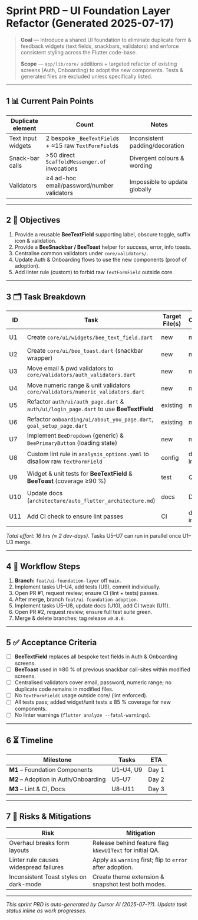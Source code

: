 # Sprint PRD – UI Foundation Layer Refactor (Generated 2025-07-17)

> **Goal** — Introduce a shared UI foundation to eliminate duplicate form &
> feedback widgets (text fields, snackbars, validators) and enforce consistent
> styling across the Flutter code-base.
>
> **Scope** — `app/lib/core/` additions + targeted refactor of existing screens
> (Auth, Onboarding) to adopt the new components. Tests & generated files are
> excluded unless specifically listed.

---

## 1 📊 Current Pain Points

| Duplicate element  | Count                                                 | Notes                           |
| ------------------ | ----------------------------------------------------- | ------------------------------- |
| Text input widgets | 2 bespoke `_BeeTextField`s + ≈15 raw `TextFormField`s | Inconsistent padding/decoration |
| Snack-bar calls    | >50 direct `ScaffoldMessenger.of` invocations         | Divergent colours & wording     |
| Validators         | ≥4 ad-hoc email/password/number validators            | Impossible to update globally   |

---

## 2 🎯 Objectives

1. Provide a reusable **BeeTextField** supporting label, obscure toggle, suffix
   icon & validation.
2. Provide a **BeeSnackbar / BeeToast** helper for success, error, info toasts.
3. Centralise common validators under `core/validators/`.
4. Update Auth & Onboarding flows to use the new components (proof of adoption).
5. Add linter rule (custom) to forbid raw `TextFormField` outside core.

---

## 3 🗂 Task Breakdown

| ID  | Task                                                                                  | Target File(s) | Owner     | Est. hrs | Status      | Dependencies |
| --- | ------------------------------------------------------------------------------------- | -------------- | --------- | -------- | ----------- | ------------ |
| U1  | Create `core/ui/widgets/bee_text_field.dart`                                          | new            | mobile    | 2        | ✅ Complete | —            |
| U2  | Create `core/ui/bee_toast.dart` (snackbar wrapper)                                    | new            | mobile    | 2        | ✅ Complete | —            |
| U3  | Move email & pwd validators to `core/validators/auth_validators.dart`                 | new            | mobile    | 1        | ✅ Complete | —            |
| U4  | Move numeric range & unit validators `core/validators/numeric_validators.dart`        | new            | mobile    | 1        | ✅ Complete | —            |
| U5  | Refactor `auth/ui/auth_page.dart` & `auth/ui/login_page.dart` to use **BeeTextField** | existing       | mobile    | 2        | ✅ Complete | U1-U3        |
| U6  | Refactor `onboarding/ui/about_you_page.dart`, `goal_setup_page.dart`                  | existing       | mobile    | 2        | ✅ Complete | U1-U4        |
| U7  | Implement `BeeDropdown` (generic) & `BeePrimaryButton` (loading state)                | new            | mobile    | 2        | ✅ Complete | —            |
| U8  | Custom lint rule in `analysis_options.yaml` to disallow raw `TextFormField`           | config         | dev-infra | 1        | ⚪ Planned  | U1           |
| U9  | Widget & unit tests for **BeeTextField** & **BeeToast** (coverage ≥90 %)              | test           | QA        | 2        | ⚪ Planned  | U1, U2       |
| U10 | Update docs (`architecture/auto_flutter_architecture.md`)                             | docs           | DX        | 1        | ⚪ Planned  | All          |
| U11 | Add CI check to ensure lint passes                                                    | CI             | dev-infra | 1        | ⚪ Planned  | U8           |

_Total effort: 16 hrs (≈ 2 dev-days)._ Tasks U5–U7 can run in parallel once
U1–U3 merge.

---

## 4 🔄 Workflow Steps

1. **Branch:** `feat/ui-foundation-layer` off `main`.
2. Implement tasks U1–U4, add tests (U9), commit individually.
3. Open PR #1, request review; ensure CI (lint + tests) passes.
4. After merge, branch `feat/ui-foundation-adoption`.
5. Implement tasks U5–U8, update docs (U10), add CI tweak (U11).
6. Open PR #2, request review; ensure full test suite green.
7. Merge & delete branches; tag release `v0.8.0`.

---

## 5 ✅ Acceptance Criteria

- [ ] **BeeTextField** replaces all bespoke text fields in Auth & Onboarding
      screens.
- [ ] **BeeToast** used in ≥80 % of previous snackbar call-sites within modified
      screens.
- [ ] Centralised validators cover email, password, numeric range; no duplicate
      code remains in modified files.
- [ ] No `TextFormField(` usage outside core/ (lint enforced).
- [ ] All tests pass; added widget/unit tests ≥ 85 % coverage for new
      components.
- [ ] No linter warnings (`flutter analyze --fatal-warnings`).

---

## 6 ⏳ Timeline

| Milestone                            | Tasks     | ETA   |
| ------------------------------------ | --------- | ----- |
| **M1** – Foundation Components       | U1–U4, U9 | Day 1 |
| **M2** – Adoption in Auth/Onboarding | U5–U7     | Day 2 |
| **M3** – Lint & CI, Docs             | U8–U11    | Day 3 |

---

## 7 🚧 Risks & Mitigations

| Risk                                   | Mitigation                                                |
| -------------------------------------- | --------------------------------------------------------- |
| Overhaul breaks form layouts           | Release behind feature flag `kNewUIText` for initial QA.  |
| Linter rule causes widespread failures | Apply as `warning` first; flip to `error` after adoption. |
| Inconsistent Toast styles on dark-mode | Create theme extension & snapshot test both modes.        |

---

_This sprint PRD is auto-generated by Cursor AI (2025-07-??). Update task status
inline as work progresses._
